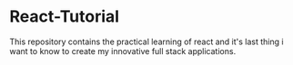 # React-Tutorial
This repository contains the practical learning of react and it's last thing i want to know to create my innovative full stack applications.
